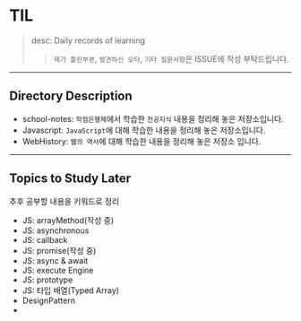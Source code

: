 # TIL
> desc: Daily records of learning
>> `제가 틀린부분`, `발견하신 오타`, `기타 질문사항`은 ISSUE에 작성 부탁드립니다.
---
## Directory Description
- school-notes: `학점은행제`에서 학습한 `전공지식` 내용을 정리해 놓은 저장소입니다.
- Javascript: `JavaScript`에 대해 학습한 내용을 정리해 놓은 저장소입니다.
- WebHistory: `웹의 역사`에 대해 학습한 내용을 정리해 놓은 저장소 입니다.

---
## Topics to Study Later
추후 공부할 내용을 키워드로 정리
- JS: arrayMethod(작성 중)
- JS: asynchronous
- JS: callback
- JS: promise(작성 중)
- JS: async & await
- JS: execute Engine
- JS: prototype
- JS: 타입 배열(Typed Array)
- DesignPattern
- 
